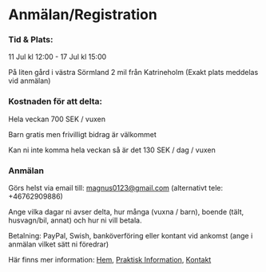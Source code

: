 # Anmälan/Registration

### Tid & Plats:
11 Jul kl 12:00 - 17 Jul kl 15:00

På liten gård i västra Sörmland 2 mil från Katrineholm (Exakt plats meddelas vid anmälan)

### Kostnaden för att delta:
Hela veckan 700 SEK / vuxen

Barn gratis men frivilligt bidrag är välkommet

Kan ni inte komma hela veckan så är det 130 SEK / dag / vuxen



### Anmälan
Görs helst via email till: magnus0123@gmail.com (alternativt tele: +46762909886)

Ange vilka dagar ni avser delta, hur många (vuxna / barn), boende (tält, husvagn/bil, annat) och hur ni vill betala.

Betalning: PayPal, Swish, banköverföring eller kontant vid ankomst (ange i anmälan vilket sätt ni föredrar)

Här finns mer information:
[Hem](/README.md),
[Praktisk Information](/practical.md),
[Kontakt](/Kontakt.md)
